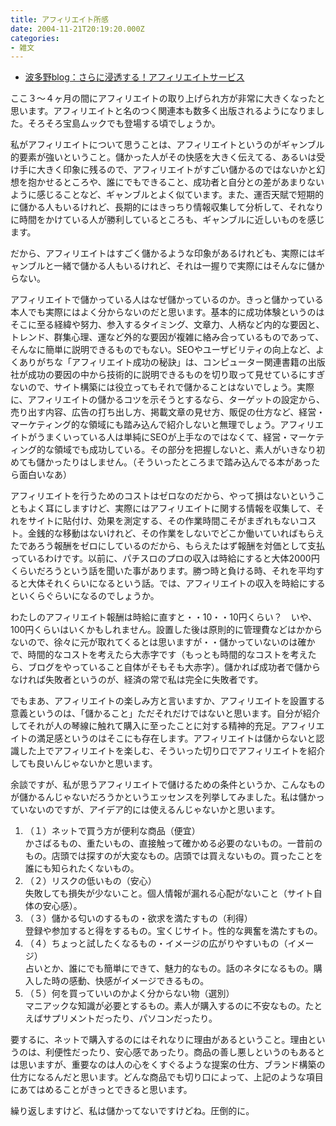 ```yaml
---
title: アフィリエイト所感
date: 2004-11-21T20:19:20.000Z
categories:
- 雑文
---
```

*   [波多野blog：さらに浸透する！アフィリエイトサービス](http://www.shijo24.com/blog/archives/000544.html)

ここ３〜４ヶ月の間にアフィリエイトの取り上げられ方が非常に大きくなったと思います。アフィリエイトと名のつく関連本も数多く出版されるようになりました。そろそろ宝島ムックでも登場する頃でしょうか。

私がアフィリエイトについて思うことは、アフィリエイトというのがギャンブル的要素が強いということ。儲かった人がその快感を大きく伝えてる、あるいは受け手に大きく印象に残るので、アフィリエイトがすごい儲かるのではないかと幻想を抱かせるところや、誰にでもできること、成功者と自分との差があまりないように感じることなど、ギャンブルとよく似ています。また、運否天賦で短期的に儲かる人もいるけれど、長期的にはきっちり情報収集して分析して、それなりに時間をかけている人が勝利しているところも、ギャンブルに近しいものを感じます。

だから、アフィリエイトはすごく儲かるような印象があるけれども、実際にはギャンブルと一緒で儲かる人もいるけれど、それは一握りで実際にはそんなに儲からない。
<!-- more -->
アフィリエイトで儲かっている人はなぜ儲かっているのか。きっと儲かっている本人でも実際にはよく分からないのだと思います。基本的に成功体験というのはそこに至る経緯や努力、参入するタイミング、文章力、人柄など内的な要因と、トレンド、群集心理、運など外的な要因が複雑に絡み合っているものであって、そんなに簡単に説明できるものでもない。SEOやユーザビリティの向上など、よくありがちな「アフィリエイト成功の秘訣」は、コンピューター関連書籍の出版社が成功の要因の中から技術的に説明できるものを切り取って見せているにすぎないので、サイト構築には役立ってもそれで儲かることはないでしょう。実際に、アフィリエイトの儲かるコツを示そうとするなら、ターゲットの設定から、売り出す内容、広告の打ち出し方、掲載文章の見せ方、販促の仕方など、経営・マーケティング的な領域にも踏み込んで紹介しないと無理でしょう。アフィリエイトがうまくいっている人は単純にSEOが上手なのではなくて、経営・マーケティング的な領域でも成功している。その部分を把握しないと、素人がいきなり初めても儲かったりはしません。（そういったところまで踏み込んでる本があったら面白いなあ）

アフィリエイトを行うためのコストはゼロなのだから、やって損はないということもよく耳にしますけど、実際にはアフィリエイトに関する情報を収集して、それをサイトに貼付け、効果を測定する、その作業時間こそがまぎれもないコスト。金銭的な移動はないけれど、その作業をしないでどこか働いていればもらえたであろう報酬をゼロにしているのだから、もらえたはず報酬を対価として支払っているわけです。以前に、パチスロのプロの収入は時給にすると大体2000円くらいだろうという話を聞いた事があります。勝つ時と負ける時、それを平均すると大体それくらいになるという話。では、アフィリエイトの収入を時給にするといくらぐらいになるのでしょうか。

わたしのアフィリエイト報酬は時給に直すと・・10・・10円くらい？　いや、100円くらいはいくかもしれません。設置した後は原則的に管理費などはかからないので、徐々に元が取れてくるとは思いますが・・儲かっていないのは確かで、時間的なコストを考えたら大赤字です（もっとも時間的なコストを考えたら、ブログをやっていること自体がそもそも大赤字）。儲かれば成功者で儲からなければ失敗者というのが、経済の常で私は完全に失敗者です。

でもまあ、アフィリエイトの楽しみ方と言いますか、アフィリエイトを設置する意義というのは、「儲かること」ただそれだけではないと思います。自分が紹介してそれが人の琴線に触れて購入に至ったことに対する精神的充足。アフィリエイトの満足感というのはそこにも存在します。アフィリエイトは儲からないと認識した上でアフィリエイトを楽しむ、そういった切り口でアフィリエイトを紹介しても良いんじゃないかと思います。

余談ですが、私が思うアフィリエイトで儲けるための条件というか、こんなものが儲かるんじゃないだろうかというエッセンスを列挙してみました。私は儲かっていないのですが、アイデア的には使えるんじゃないかと思います。

1.  （１）ネットで買う方が便利な商品（便宜）  
    かさばるもの、重たいもの、直接触って確かめる必要のないもの。一昔前のもの。店頭では探すのが大変なもの。店頭では買えないもの。買ったことを誰にも知られたくないもの。
2.  （２）リスクの低いもの（安心）  
    失敗しても損失が少ないこと。個人情報が漏れる心配がないこと（サイト自体の安心感）。
3.  （３）儲かる匂いのするもの・欲求を満たすもの（利得）  
    登録や参加すると得をするもの。宝くじサイト。性的な興奮を満たすもの。
4.  （４）ちょっと試したくなるもの・イメージの広がりやすいもの（イメージ）  
    占いとか、誰にでも簡単にできて、魅力的なもの。話のネタになるもの。購入した時の感動、快感がイメージできるもの。
5.  （５）何を買っていいのかよく分からない物（選別）  
    マニアックな知識が必要とするもの。素人が購入するのに不安なもの。たとえばサプリメントだったり、パソコンだったり。

要するに、ネットで購入するのにはそれなりに理由があるということ。理由というのは、利便性だったり、安心感であったり。商品の善し悪しというのもあるとは思いますが、重要なのは人の心をくすぐるような提案の仕方、ブランド構築の仕方になるんだと思います。どんな商品でも切り口によって、上記のような項目にあてはめることがきっとできると思います。

繰り返しますけど、私は儲かってないですけどね。圧倒的に。